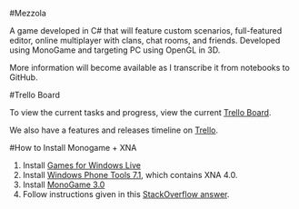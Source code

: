 #Mezzola

A game developed in C# that will feature custom scenarios, full-featured editor, online multiplayer with clans, chat rooms, and friends. Developed using MonoGame and targeting PC using OpenGL in 3D.

More information will become available as I transcribe it from notebooks to GitHub. 

#Trello Board

To view the current tasks and progress, view the current [Trello Board](https://trello.com/board/develop-a-prototype-of-a-tower-defense-game/51d4d49f4737cabd0c000eb5).

We also have a features and releases timeline on [Trello](https://trello.com/board/releases-and-features/51d4fb86718b2abe530008a2).

#How to Install Monogame + XNA

1. Install [Games for Windows Live](http://www.xbox.com/en-US/live/pc/downloadclient)
2. Install [Windows Phone Tools 7.1](http://www.microsoft.com/en-us/download/details.aspx?displaylang=en&id=27570), which contains XNA 4.0.
3. Install [MonoGame 3.0](http://www.monogame.net/downloads)
4. Follow instructions given in this [StackOverflow answer](http://stackoverflow.com/questions/10881005/how-to-install-xna-game-studio-on-visual-studio-2012#answer-10881007).
